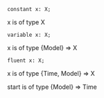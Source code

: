 
    constant x: X;

x is of type X


    variable x: X;

x is of type {Model} => X

    fluent x: X;

x is of type {Time, Model} => X


start is of type {Model} => Time
